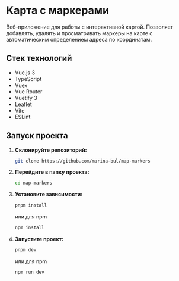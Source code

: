 # Карта с маркерами

Веб-приложение для работы с интерактивной картой. Позволяет добавлять, удалять и просматривать маркеры на карте с автоматическим определением адреса по координатам.

## Стек технологий

- Vue.js 3
- TypeScript
- Vuex
- Vue Router
- Vuetify 3
- Leaflet
- Vite
- ESLint

## Запуск проекта

1. **Склонируйте репозиторий:**

   ```bash
   git clone https://github.com/marina-bul/map-markers
   ```

2. **Перейдите в папку проекта:**

   ```bash
   cd map-markers
   ```

3. **Установите зависимости:**

    ```bash
    pnpm install
    ```

    или для npm

    ```bash
    npm install
    ```


4. **Запустите проект:**

    ```bash
    pnpm dev
    ```
    или для npm

    ```bash
    npm run dev
    ```



